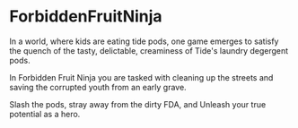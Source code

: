 # ForbiddenFruitNinja

In a world, where kids are eating tide pods, one game emerges to
satisfy the quench of the tasty, delictable, creaminess of Tide's laundry degergent pods.

In Forbidden Fruit Ninja you are tasked with cleaning up the streets and
saving the corrupted youth from an early grave. 

Slash the pods, stray away from the dirty FDA, and Unleash your true potential as a hero.
